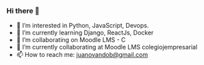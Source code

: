 ### Hi there 👋
- 👀 I’m interested in Python, JavaScript, Devops.
- 🌱 I’m currently learning Django, ReactJs, Docker
- 👯 I’m collaborating on Moodle LMS - C
- 💞️ I’m currently collaborating at Moodle LMS colegiojempresarial
- 📫 How to reach me: juanovandob@gmail.com

<!--
**juanovandob/juanovandob** is a ✨ _special_ ✨ repository because its `README.md` (this file) appears on your GitHub profile.
-->
